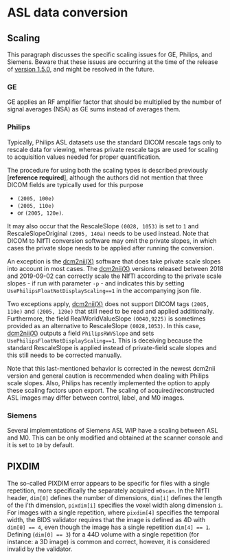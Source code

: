 # ASL data conversion

## Scaling

This paragraph discusses the specific scaling issues for GE, Philips, and Siemens.
Beware that these issues are occurring
at the time of the release of [version 1.5.0](https://bids-specification.readthedocs.io/en/v1.5.0/),
and might be resolved in the future.

### GE

GE applies an RF amplifier factor that should be multiplied
by the number of signal averages (NSA) as GE sums instead of averages them.

### Philips

Typically, Philips ASL datasets use the standard DICOM rescale tags only
to rescale data for viewing, whereas private rescale tags are used for scaling
to acquisition values needed for proper quantification.

The procedure for using both the scaling types is described previously [**reference required**],
although the authors did not mention that three DICOM fields are typically used for this purpose
-   `(2005, 100e)`
-   `(2005, 110e)`
-   or `(2005, 120e)`.

It may also occur that the RescaleSlope `(0028, 1053)` is set to `1`
and RescaleSlopeOriginal `(2005, 140a)` needs to be used instead.
Note that DICOM to NIfTI conversion software may omit the private slopes,
in which cases the private slope needs to be applied after running the conversion.

An exception is the [dcm2nii(X)](https://github.com/rordenlab/dcm2niix) software
that does take private scale slopes into account in most cases.
The [dcm2nii(X)](https://github.com/rordenlab/dcm2niix) versions released between 2018 and 2019-09-02
can correctly scale the NIfTI according to the private scale slopes - if run with parameter `-p` -
and indicates this by setting `UsePhilipsFloatNotDisplayScaling==1` in the accompanying json file.

Two exceptions apply, [dcm2nii(X)](https://github.com/rordenlab/dcm2niix)
does not support DICOM tags `(2005, 110e)` and `(2005, 120e)`
that still need to be read and applied additionally.
Furthermore, the field RealWorldValueSlope `(0040,9225)` is sometimes provided
as an alternative to RescaleSlope `(0028,1053)`.
In this case, [dcm2nii(X)](https://github.com/rordenlab/dcm2niix) outputs a field `PhilipsRWVSlope`
and sets `UsePhilipsFloatNotDisplayScaling==1`.
This is deceiving because the standard RescaleSlope is applied
instead of private-field scale slopes and this still needs to be corrected manually.

Note that this last-mentioned behavior is corrected in the newest dcm2nii version
and general caution is recommended when dealing with Philips scale slopes.
Also, Philips has recently implemented the option to apply these scaling factors upon export.
The scaling of acquired/reconstructed ASL images may differ between control, label, and M0 images.

### Siemens

Several implementations of Siemens ASL WIP have a scaling between ASL and M0.
This can be only modified and obtained at the scanner console and it is set to `10` by default.

## PIXDIM

The so-called PIXDIM error appears to be specific for files with a single repetition,
more specifically the separately acquired `m0scan`.
In the NIfTI header, `dim[0]` defines the number of dimensions, `dim[i]`
defines the length of the i’th dimension, `pixdim[i]` specifies the voxel width along dimension `i`.
For images with a single repetition, where `pixdim[4]` specifies the temporal width,
the BIDS validator requires that the image is defined as 4D with `dim[0] == 4`,
even though the image has a single repetition `dim[4] == 1`.
Defining (`dim[0] == 3`) for a 44D volume with a single repetition
(for instance: a 3D image) is common and correct, however, it is considered invalid by the validator.
